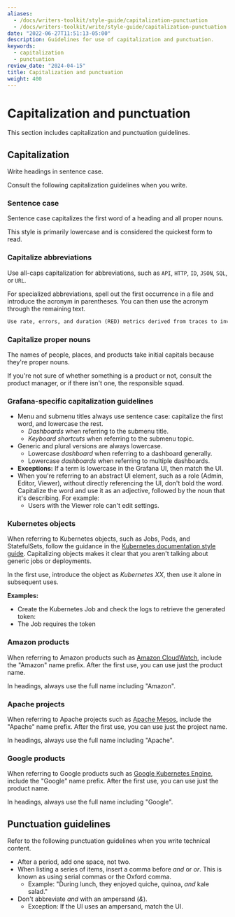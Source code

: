 ```yaml
---
aliases:
  - /docs/writers-toolkit/style-guide/capitalization-punctuation
  - /docs/writers-toolkit/write/style-guide/capitalization-punctuation
date: "2022-06-27T11:51:13-05:00"
description: Guidelines for use of capitalization and punctuation.
keywords:
  - capitalization
  - punctuation
review_date: "2024-04-15"
title: Capitalization and punctuation
weight: 400
---
```


# Capitalization and punctuation

This section includes capitalization and punctuation guidelines.

## Capitalization

Write headings in sentence case.

Consult the following capitalization guidelines when you write.

### Sentence case

Sentence case capitalizes the first word of a heading and all proper nouns.

This style is primarily lowercase and is considered the quickest form to read.

### Capitalize abbreviations

Use all-caps capitalization for abbreviations, such as `API`, `HTTP`, `ID`, `JSON`, `SQL`, or `URL`.

For specialized abbreviations, spell out the first occurrence in a file and introduce the acronym in parentheses.
You can then use the acronym through the remaining text.

```markdown
Use rate, errors, and duration (RED) metrics derived from traces to investigate issues.
```

### Capitalize proper nouns

The names of people, places, and products take initial capitals because they're proper nouns.

If you're not sure of whether something is a product or not, consult the product manager, or if there isn't one, the responsible squad.

### Grafana-specific capitalization guidelines

- Menu and submenu titles always use sentence case: capitalize the first word, and lowercase the rest.
  - _Dashboards_ when referring to the submenu title.
  - _Keyboard shortcuts_ when referring to the submenu topic.
- Generic and plural versions are always lowercase.
  - Lowercase _dashboard_ when referring to a dashboard generally.
  - Lowercase _dashboards_ when referring to multiple dashboards.
- **Exceptions:** If a term is lowercase in the Grafana UI, then match the UI.
- When you're referring to an abstract UI element, such as a role (Admin, Editor, Viewer), without directly referencing the UI, don't bold the word. Capitalize the word and use it as an adjective, followed by the noun that it's describing. For example:
  - Users with the Viewer role can't edit settings.

### Kubernetes objects

When referring to Kubernetes objects, such as Jobs, Pods, and StatefulSets, follow the guidance in the [Kubernetes documentation style guide](https://kubernetes.io/docs/contribute/style/style-guide/#use-upper-camel-case-for-api-objects).
Capitalizing objects makes it clear that you aren't talking about generic jobs or deployments.

In the first use, introduce the object as _Kubernetes XX_, then use it alone in subsequent uses.

**Examples:**

- Create the Kubernetes Job and check the logs to retrieve the generated token:
- The Job requires the token

### Amazon products

When referring to Amazon products such as [Amazon CloudWatch](https://docs.aws.amazon.com/AmazonCloudWatch/latest/monitoring/WhatIsCloudWatch.html), include the "Amazon" name prefix.
After the first use, you can use just the product name.

In headings, always use the full name including "Amazon".

### Apache projects

When referring to Apache projects such as [Apache Mesos](https://mesos.apache.org/), include the "Apache" name prefix.
After the first use, you can use just the project name.

In headings, always use the full name including "Apache".

### Google products

When referring to Google products such as [Google Kubernetes Engine](https://cloud.google.com/kubernetes-engine), include the "Google" name prefix.
After the first use, you can use just the product name.

In headings, always use the full name including "Google".

## Punctuation guidelines

Refer to the following punctuation guidelines when you write technical content.

- After a period, add one space, not two.
- When listing a series of items, insert a comma before _and_ or _or_.
  This is known as using serial commas or the Oxford comma.
  - Example: "During lunch, they enjoyed quiche, quinoa, _and_ kale salad."
- Don't abbreviate _and_ with an ampersand (_&_).
  - Exception: If the UI uses an ampersand, match the UI.
